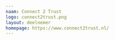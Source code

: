 ```yaml
---
naam: Connect 2 Trust
logo: connect2trust.png
layout: deelnemer
homepage: https://www.connect2trust.nl/
---
```

